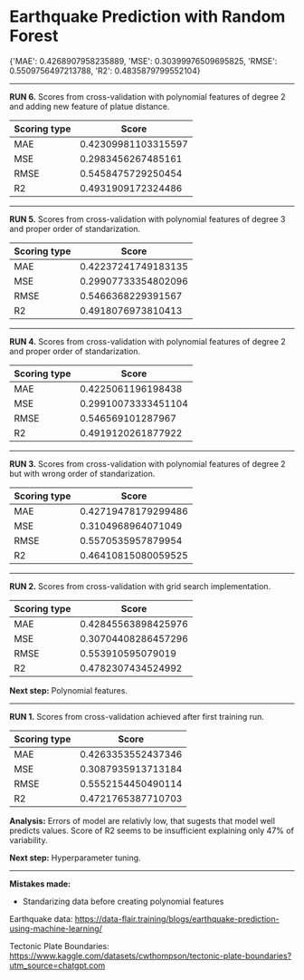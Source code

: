 # Earthquake Prediction with Random Forest


{'MAE': 0.4268907958235889,
 'MSE': 0.30399976509695825,
 'RMSE': 0.5509756497213788,
 'R2': 0.4835879799552104}



---
**RUN 6.** Scores from cross-validation with polynomial features of degree 2 and adding new feature of platue distance.  


| Scoring type | Score |
|------------|------------|
| MAE    | 0.42309981103315597    | 
| MSE     | 0.2983456267485161    | 
| RMSE     | 0.5458475729250454    | 
| R2     | 0.4931909172324486     | 









---
**RUN 5.** Scores from cross-validation with polynomial features of degree 3 and proper order of standarization.  


| Scoring type | Score |
|------------|------------|
| MAE    | 0.42237241749183135    | 
| MSE     | 0.29907733354802096    | 
| RMSE     | 0.5466368229391567    | 
| R2     | 0.4918076973810413     | 





---
**RUN 4.** Scores from cross-validation with polynomial features of degree 2 and proper order of standarization.  


| Scoring type | Score |
|------------|------------|
| MAE    | 0.4225061196198438    | 
| MSE     | 0.29910073333451104    | 
| RMSE     | 0.546569101287967    | 
| R2     | 0.4919120261877922     | 





---
**RUN 3.** Scores from cross-validation with polynomial features of degree 2 but with wrong order of standarization.  


| Scoring type | Score |
|------------|------------|
| MAE    | 0.42719478179299486    | 
| MSE     | 0.3104968964071049    | 
| RMSE     | 0.5570535957879954    | 
| R2     | 0.46410815080059525     | 






---

**RUN 2.** Scores from cross-validation with grid search implementation.  


| Scoring type | Score |
|------------|------------|
| MAE    | 0.42845563898425976    | 
| MSE     | 0.30704408286457296    | 
| RMSE     | 0.553910595079019    | 
| R2     | 0.4782307434524992     | 



**Next step:** Polynomial features.   

---
**RUN 1.** Scores from cross-validation achieved after first training run.  


| Scoring type | Score |
|------------|------------|
| MAE    | 0.4263353552437346    | 
| MSE     | 0.3087935913713184    | 
| RMSE     | 0.5552154450490114    | 
| R2     | 0.4721765387710703     | 


**Analysis:** Errors of model are relativly low, that sugests that model well predicts values. Score of R2 seems to be insufficient explaining only 47% of variability.

**Next step:** Hyperparameter tuning.   

---

**Mistakes made:**
- Standarizing data before creating polynomial features


Earthquake data:
https://data-flair.training/blogs/earthquake-prediction-using-machine-learning/

Tectonic Plate Boundaries:
https://www.kaggle.com/datasets/cwthompson/tectonic-plate-boundaries?utm_source=chatgpt.com